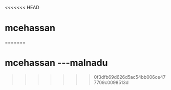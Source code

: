 <<<<<<< HEAD
# mcehassan #
=======
# mcehassan ---malnadu
>>>>>>> 0f3dfb69d626d5ac54bb006ce477709c0098513d
